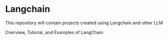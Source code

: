 # Langchain
This repository will contain projects created using Langchain and other LLM 

Overview, Tutorial, and Examples of LangChain
